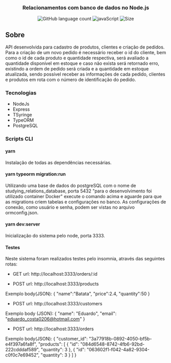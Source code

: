 <h3 align="center">
  Relacionamentos com banco de dados no Node.js
</h3>

<p align="center">
  <img alt="GitHub language count" src="https://img.shields.io/github/languages/count/ejcosta12/studying-relations-database?style=flat-square">
  <img alt="javaScript" src="https://img.shields.io/github/languages/top/ejcosta12/studying-relations-database">
  <img alt="Size" src="https://img.shields.io/github/repo-size/ejcosta12/studying-relations-database">
</p>

## Sobre
API desenvolvida para cadastro de produtos, clientes e criação de pedidos. Para a criação de um novo pedido é necessário receber o id do cliente,
bem como o id de cada produto e quantidade respectiva, será avaliado a quantidade disponível em estoque e caso não exista será retornado erro, existindo
a ordem de pedido será criada e a quantidade em estoque atualizada, sendo possível receber as informações de cada pedido, clientes e produtos em rota com o número
de identificação do pedido.

### Tecnologias

- NodeJs
- Express
- TSyringe
- TypeORM
- PostgreSQL

### Scripts CLI

#### yarn
Instalação de todas as dependências necessárias.

#### yarn typeorm migration:run
Utilizando uma base de dados do postgreSQL com o nome de studying_relations_database, porta 5432 "para o desenvolvimento foi utilizado container Docker" execute o comando acima
e aguarde para que as migrations criem tabelas e configurações no banco. As configurações de conexão, como usuário e senha, podem ser vistas no arquivo ormconfig.json.

#### yarn dev:server
Inicialização do sistema pelo node, porta 3333.

#### Testes
Neste sistema foram realizados testes pelo insomnia, através das seguintes rotas:

- GET url: http://localhost:3333/orders/:id

- POST url: http://localhost:3333/products

Exemplo body(JSON): {
	"name":"Batata",
	"price":2.4,
	"quantity":50
}

- POST url: http://localhost:3333/customers

Exemplo body (JSON): {
	"name": "Eduardo",
	"email": "eduardo_costa0206@hotmail.com"
}

- POST url: http://localhost:3333/orders

Exemplo body(JSON): {
	"customer_id": "3a77918b-0892-4050-bf5b-e4f397a6fa8f",
	"products": [
		{
			"id": "084d6548-8742-4fb6-92bd-222cdddaf589",
			"quantity": 3
		},
		{
			"id": "063602f1-f042-4a82-9304-c0f0c7e69452",
			"quantity": 3
		}
	]
}
